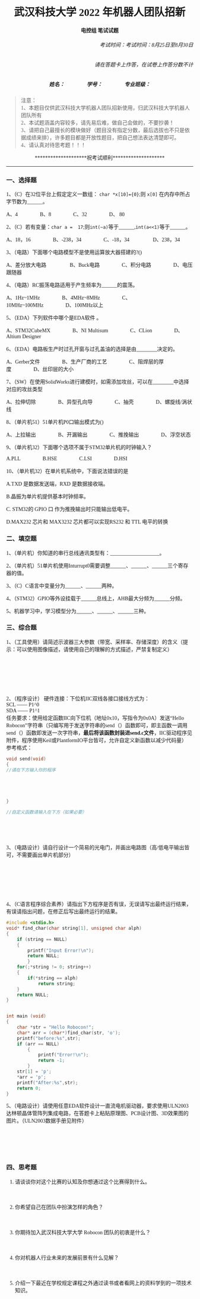 # <center> <font face="宋体">**武汉科技大学 2022 年机器人团队招新**</center>
#### <center> <font face="宋体"> 电控组 笔试试题</center>
###### <p align="right"> <font face="宋体"> 考试时间：考试时间：8月25日至8月30日</p>
###### <p align="right"> <font face="宋体"> 请在答题卡上作答，在试卷上作答分数不计</p>
##### <center><font face="宋体">姓名：$~~~~~~~~~~~~~~~~~$学号：$~~~~~~~~~~~~~~~~~$专业班级：</center>
>注意：<br>
1、本题目仅供武汉科技大学机器人团队招新使用，归武汉科技大学机器人团队所有<br>
2、本试题涵盖内容较多，请先易后难，做自己会做的，不要抄袭！<br>
3、请把自己最擅长的模块做好（题目没有指定分数，最后选拔也不只是依据成绩来排），许多题目都是开放性题目，把自己想法表达清楚即可。<br>
4、请认真对待思考题！！！
<center><font face="宋体"> ********************祝考试顺利********************</center>

******

### <font face="宋体">一、选择题

1、（C）在32位平台上假定定义一数组： `char *x[10]={0}`;则 `x[0]` 在内存中所占字节数为______。

 A、4$~~~~~~~~~~~~~~~~~$B、8$~~~~~~~~~~~~~~~~~$C、32$~~~~~~~~~~~~~~~~~$D、 80

2、（C）若有变量：`char a =  17`;则`int(~a)`等于______,`int(a<<1)`等于______。

A、18，16$~~~~~~~~~~~~~~~~~$B、-238，34$~~~~~~~~~~~~~~~~~$C、-18，34$~~~~~~~~~~~~~~~~~$	D、238，34

3、（电路）下面哪个电路模型不是使用运算放大器搭建的?()

A、差分放大电路$~~~~~~~~~~~~~~~~~$ B、Buck电路$~~~~~~~~~~~~~~~~~$C、积分电路$~~~~~~~~~~~~~~~~~$D、电压跟随器

4、（电路）RC振荡电路适用于产生频率为______的震荡。

A、1Hz~1MHz$~~~~~~~~~~~~~~~~~$B、4MHz~8MHz$~~~~~~~~~~~~~~~~~$C、10MHz~100MHz$~~~~~~~~~~~~~~~~~$D、100MHz以上

5、（EDA）下列软件中哪个是EDA软件		。

A、STM32CubeMX$~~~~~~~~~~~~~~~~~$B、NI Multisum$~~~~~~~~~~~~~~~~~$C、CLion$~~~~~~~~~~~~~~~~~$D、Altium Designer

6、（EDA）电路板生产时过孔开窗与过孔盖油的选择是由________决定的。

A、Gerber文件$~~~~~~~~~~~~~~~~~$B、生产厂商的工艺$~~~~~~~~~~~~~~~~~$C、阻焊层的厚度$~~~~~~~~~~~~~~~~~$D、丝印层的大小

 7、（SW）在使用SolidWorks进行建模时，如需添加攻丝，可以在________中选择对应的攻丝类型

A、拉伸切除$~~~~~~~~~~~~~~~~~$B、异型孔向导$~~~~~~~~~~~~~~~~~$C、抽壳$~~~~~~~~~~~~~~~~~$D、螺旋线/涡状线

8、（单片机51）51单片机P0口输出模式为()

A、上拉输出$~~~~~~~~~~~~~~~~~$B、开漏输出$~~~~~~~~~~~~~~~~~$C、推挽输出$~~~~~~~~~~~~~~~~~$D、浮空状态

9、（单片机32）下面哪个选项不属于STM32单片机的时钟输入？

A.PLL$~~~~~~~~~~~~~~~~~$B.HSE$~~~~~~~~~~~~~~~~~$C.LSI$~~~~~~~~~~~~~~~~~$D.HSI

10、（单片机32）在单片机系统中，下面说法错误的是

A.TXD 是数据发送端，RXD 是数据接收端。

B.晶振为单片机提供基本时钟频率。

C. STM32的 GPIO 口 作为推挽输出时只能输出低电平。

D.MAX232 芯片和 MAX3232 芯片都可以实现RS232 和 TTL 电平的转换

### <font face="宋体">二、填空题

1、（单片机）你知道的串行总线通讯类型有：___________________。

2、（单片机）51单片机使用Inturrupt0需要调整______、______、______三个寄存器的值。

3、（C）C语言中变量分为______、______两种。

4、（STM32）GPIO等外设挂载于______总线上，AHB最大分频为______分频。

5、机器学习中，学习模型分为______、______、______三种。

### <font face="宋体">三、综合题

1、（工具使用）请简述示波器三大参数（带宽、采样率、存储深度）的含义（提示：可以使用图像描述，请使用自己的理解的方式描述，严禁复制定义）
<br><br><br><br><br><br><br><br>
2、（程序设计）
硬件连接：下位机IIC双线各接口接线方式为：<br>
SCL —— P1^0<br>
SDA —— P1^1<br>
任务要求：使用给定函数IIC向下位机（地址0x10，写指令为0x0A）发送“Hello Robocon”字符串（只编写用于发送字符串的send（）函数即可，即主函数一调用send（）函数即发送一次字符串，**最后将该函数封装进send.c文件**，IIC驱动程序见附件，程序使用Keil或PlantformIO平台皆可，允许自定义新函数以减少代码量）<br>
参考格式：
```c
void send(void)
{
//请在下方输入你的程序





}

//自定义函数请输入在下方（如果必要）

```
<br><br><br>

3、（电路设计）请自行设计一个简易的光电门，并画出电路图（高/低电平输出皆可，不需要画出单片机部分）
<br><br><br><br><br><br><br><br>
4、（C语言程序综合素养）请指出下方程序是否有误，无误请写出最终运行结果，有误请指出问题，在修正后写出最终运行的结果。

```c
#include <stdio.h>
void* find_char(char string[1], unsigned char alph)
{
    if (string == NULL)
	{
        printf("Input Error!\n");
        return NULL;
    	}
    for(;*string != 0; string++)
    {
        if(*string == alph)
            return string;
    }
    return NULL;
}


int main (void)
{
    char *str = "Hello Robocon!";
    char* arr = (char*)find_char(str, 'o');
    printf("before:%s",str);
    if (arr == NULL)
        {
            printf("Error!\n");
            return -1;
        }
    str[1] = 'p';
    *arr = 'p';
    printf("After:%s",str);
    return 0;
}
```

5、（电路设计）请使用任意EDA软件设计一直流电机驱动器，要求使用ULN2003达林顿晶体管阵列集成电路，在答题卡上粘贴原理图、PCB设计图、3D效果图的图片。（ULN2003数据手册见附件）
<br><br><br><br><br><br>
### <font face="宋体">四、思考题
1.	请谈谈你对这个比赛的认知及你想通过这个比赛得到什么。
<br><br><br><br>
2.	你希望自己在团队中扮演怎样的角色？
<br><br><br><br>
3.	你期待加入武汉科技大学大学 Robocon 团队的初衷是什么？
<br><br><br><br>
4.	你对机器人行业未来的发展前景有什么见解？
<br><br><br><br>
5.	介绍一下最近在学校规定课程之外通过读书或者看网上的资料学到的一项技术知识。
<br><br><br><br><br>
